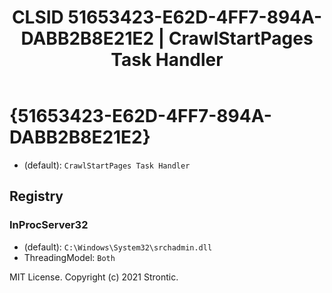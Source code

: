 ﻿---
title: "CLSID 51653423-E62D-4FF7-894A-DABB2B8E21E2 | CrawlStartPages Task Handler"
excerpt: What is COM-Object CLSID 51653423-E62D-4FF7-894A-DABB2B8E21E2?
---

# {51653423-E62D-4FF7-894A-DABB2B8E21E2}

* (default): `CrawlStartPages Task Handler`

## Registry


### InProcServer32

* (default): `C:\Windows\System32\srchadmin.dll`
* ThreadingModel: `Both`

MIT License. Copyright (c) 2021 Strontic.


